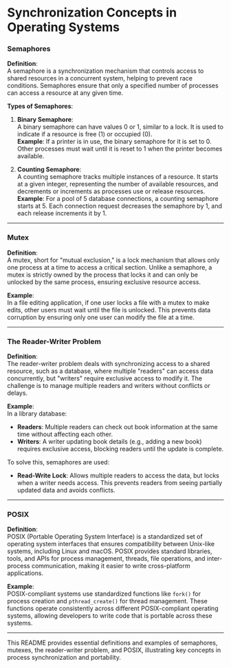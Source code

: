 # Synchronization Concepts in Operating Systems

### Semaphores

**Definition**:  
A semaphore is a synchronization mechanism that controls access to shared resources in a concurrent system, helping to prevent race conditions. Semaphores ensure that only a specified number of processes can access a resource at any given time.

**Types of Semaphores**:

1. **Binary Semaphore**:  
   A binary semaphore can have values 0 or 1, similar to a lock. It is used to indicate if a resource is free (1) or occupied (0).  
   **Example**: If a printer is in use, the binary semaphore for it is set to 0. Other processes must wait until it is reset to 1 when the printer becomes available.

2. **Counting Semaphore**:  
   A counting semaphore tracks multiple instances of a resource. It starts at a given integer, representing the number of available resources, and decrements or increments as processes use or release resources.  
   **Example**: For a pool of 5 database connections, a counting semaphore starts at 5. Each connection request decreases the semaphore by 1, and each release increments it by 1.

---

### Mutex

**Definition**:  
A mutex, short for "mutual exclusion," is a lock mechanism that allows only one process at a time to access a critical section. Unlike a semaphore, a mutex is strictly owned by the process that locks it and can only be unlocked by the same process, ensuring exclusive resource access.

**Example**:  
In a file editing application, if one user locks a file with a mutex to make edits, other users must wait until the file is unlocked. This prevents data corruption by ensuring only one user can modify the file at a time.

---

### The Reader-Writer Problem

**Definition**:  
The reader-writer problem deals with synchronizing access to a shared resource, such as a database, where multiple "readers" can access data concurrently, but "writers" require exclusive access to modify it. The challenge is to manage multiple readers and writers without conflicts or delays.

**Example**:  
In a library database:
- **Readers**: Multiple readers can check out book information at the same time without affecting each other.
- **Writers**: A writer updating book details (e.g., adding a new book) requires exclusive access, blocking readers until the update is complete.

To solve this, semaphores are used:
- **Read-Write Lock**: Allows multiple readers to access the data, but locks when a writer needs access. This prevents readers from seeing partially updated data and avoids conflicts.

---

### POSIX

**Definition**:  
POSIX (Portable Operating System Interface) is a standardized set of operating system interfaces that ensures compatibility between Unix-like systems, including Linux and macOS. POSIX provides standard libraries, tools, and APIs for process management, threads, file operations, and inter-process communication, making it easier to write cross-platform applications.

**Example**:  
POSIX-compliant systems use standardized functions like `fork()` for process creation and `pthread_create()` for thread management. These functions operate consistently across different POSIX-compliant operating systems, allowing developers to write code that is portable across these systems.

---

This README provides essential definitions and examples of semaphores, mutexes, the reader-writer problem, and POSIX, illustrating key concepts in process synchronization and portability.
